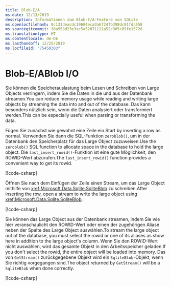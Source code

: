 ```yaml
---
title: Blob-E/A
ms.date: 12/13/2019
description: Informationen zum Blob-E/A-Feature von SQLite
ms.openlocfilehash: 0c133deacdc19684eca3a6724fb398dc01fda558
ms.sourcegitcommit: 30a558d23e3ac5a52071121a52c305c85fe15726
ms.translationtype: HT
ms.contentlocale: de-DE
ms.lasthandoff: 12/25/2019
ms.locfileid: "75450303"
---
```

# <a name="blob-io"></a><span data-ttu-id="1dda3-103">Blob-E/A</span><span class="sxs-lookup"><span data-stu-id="1dda3-103">Blob I/O</span></span>

<span data-ttu-id="1dda3-104">Sie können die Speicherauslastung beim Lesen und Schreiben von Large Objects verringern, indem Sie die Daten in die und aus der Datenbank streamen.</span><span class="sxs-lookup"><span data-stu-id="1dda3-104">You can reduce memory usage while reading and writing large objects by streaming the data into and out of the database.</span></span> <span data-ttu-id="1dda3-105">Das kann besonders nützlich sein, wenn die Daten analysiert oder transformiert werden.</span><span class="sxs-lookup"><span data-stu-id="1dda3-105">This can be especially useful when parsing or transforming the data.</span></span>

<span data-ttu-id="1dda3-106">Fügen Sie zunächst wie gewohnt eine Zeile ein.</span><span class="sxs-lookup"><span data-stu-id="1dda3-106">Start by inserting a row as normal.</span></span> <span data-ttu-id="1dda3-107">Verwenden Sie dann die SQL-Funktion `zeroblob()`, um in der Datenbank den Speicherplatz für das Large Object zuzuweisen.</span><span class="sxs-lookup"><span data-stu-id="1dda3-107">Use the `zeroblob()` SQL function to allocate space in the database to hold the large object.</span></span> <span data-ttu-id="1dda3-108">Die `last_insert_rowid()`-Funktion ist eine gute Möglichkeit, den ROWID-Wert abzurufen.</span><span class="sxs-lookup"><span data-stu-id="1dda3-108">The `last_insert_rowid()` function provides a convenient way to get its rowid.</span></span>

[!code-csharp[](../../../../samples/snippets/standard/data/sqlite/StreamingSample/Program.cs?name=snippet_Insert)]

<span data-ttu-id="1dda3-109">Öffnen Sie nach dem Einfügen der Zeile einen Stream, um das Large Object mithilfe von <xref:Microsoft.Data.Sqlite.SqliteBlob> zu schreiben.</span><span class="sxs-lookup"><span data-stu-id="1dda3-109">After inserting the row, open a stream to write the large object using <xref:Microsoft.Data.Sqlite.SqliteBlob>.</span></span>

[!code-csharp[](../../../../samples/snippets/standard/data/sqlite/StreamingSample/Program.cs?name=snippet_Write)]

<span data-ttu-id="1dda3-110">Sie können das Large Object aus der Datenbank streamen, indem Sie wie hier veranschaulicht den ROWID-Wert oder einen der zugehörigen Aliase neben der Spalte des Large Object auswählen.</span><span class="sxs-lookup"><span data-stu-id="1dda3-110">To stream the large object out of the database, you must select the rowid or one of its aliases as show here in addition to the large object's column.</span></span> <span data-ttu-id="1dda3-111">Wenn Sie den ROWID-Wert nicht auswählen, wird das gesamte Objekt in den Arbeitsspeicher geladen.</span><span class="sxs-lookup"><span data-stu-id="1dda3-111">If you don't select the rowid, the entire object will be loaded into memory.</span></span> <span data-ttu-id="1dda3-112">Das von `GetStream()` zurückgegebene Objekt wird ein `SqliteBlob`-Objekt, wenn Sie richtig vorgegangen sind.</span><span class="sxs-lookup"><span data-stu-id="1dda3-112">The object returned by `GetStream()` will be a `SqliteBlob` when done correctly.</span></span>

[!code-csharp[](../../../../samples/snippets/standard/data/sqlite/StreamingSample/Program.cs?name=snippet_Read)]
